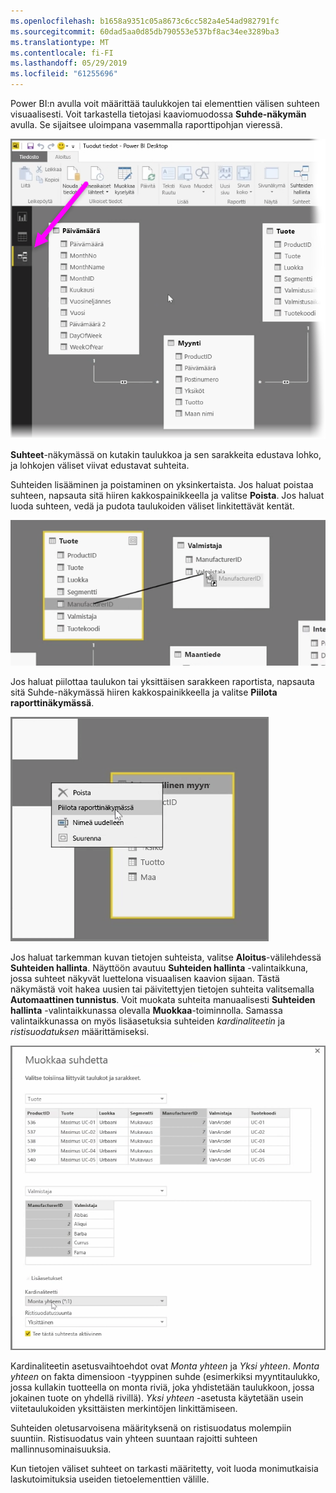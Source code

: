 ```yaml
---
ms.openlocfilehash: b1658a9351c05a8673c6cc582a4e54ad982791fc
ms.sourcegitcommit: 60dad5aa0d85db790553e537bf8ac34ee3289ba3
ms.translationtype: MT
ms.contentlocale: fi-FI
ms.lasthandoff: 05/29/2019
ms.locfileid: "61255696"
---
```

Power BI:n avulla voit määrittää taulukkojen tai elementtien välisen suhteen visuaalisesti. Voit tarkastella tietojasi kaaviomuodossa **Suhde-näkymän** avulla. Se sijaitsee uloimpana vasemmalla raporttipohjan vieressä.

![](media/2-2-manage-data-relationships/2-2_1.png)

**Suhteet**-näkymässä on kutakin taulukkoa ja sen sarakkeita edustava lohko, ja lohkojen väliset viivat edustavat suhteita.

Suhteiden lisääminen ja poistaminen on yksinkertaista. Jos haluat poistaa suhteen, napsauta sitä hiiren kakkospainikkeella ja valitse **Poista**. Jos haluat luoda suhteen, vedä ja pudota taulukoiden väliset linkitettävät kentät.

![](media/2-2-manage-data-relationships/2-2_2.png)

Jos haluat piilottaa taulukon tai yksittäisen sarakkeen raportista, napsauta sitä Suhde-näkymässä hiiren kakkospainikkeella ja valitse **Piilota raporttinäkymässä**.

![](media/2-2-manage-data-relationships/2-2_3.png)

Jos haluat tarkemman kuvan tietojen suhteista, valitse **Aloitus**-välilehdessä **Suhteiden hallinta**. Näyttöön avautuu **Suhteiden hallinta** -valintaikkuna, jossa suhteet näkyvät luettelona visuaalisen kaavion sijaan. Tästä näkymästä voit hakea uusien tai päivitettyjen tietojen suhteita valitsemalla **Automaattinen tunnistus**. Voit muokata suhteita manuaalisesti **Suhteiden hallinta** -valintaikkunassa olevalla **Muokkaa**-toiminnolla. Samassa valintaikkunassa on myös lisäasetuksia suhteiden *kardinaliteetin* ja *ristisuodatuksen* määrittämiseksi.

![](media/2-2-manage-data-relationships/2-2_4.png)

Kardinaliteetin asetusvaihtoehdot ovat *Monta yhteen* ja *Yksi yhteen*. *Monta yhteen* on fakta dimensioon -tyyppinen suhde (esimerkiksi myyntitaulukko, jossa kullakin tuotteella on monta riviä, joka yhdistetään taulukkoon, jossa jokainen tuote on yhdellä rivillä). *Yksi yhteen* -asetusta käytetään usein viitetaulukoiden yksittäisten merkintöjen linkittämiseen.

Suhteiden oletusarvoisena määrityksenä on ristisuodatus molempiin suuntiin. Ristisuodatus vain yhteen suuntaan rajoitti suhteen mallinnusominaisuuksia.

Kun tietojen väliset suhteet on tarkasti määritetty, voit luoda monimutkaisia laskutoimituksia useiden tietoelementtien välille.


